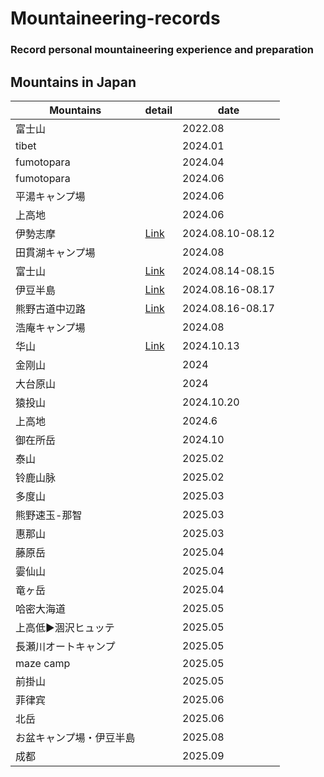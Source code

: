 # Mountaineering-records
### Record personal mountaineering experience and preparation
## Mountains in Japan

| Mountains | detail | date |
| --- | --- | --- |
| 富士山 | | 2022.08 |
| tibet | | 2024.01 |
| fumotopara | | 2024.04 |
| fumotopara | | 2024.06 |
| 平湯キャンプ場 | | 2024.06 |
| 上高地 | | 2024.06 |
| 伊勢志摩 | [Link](iseshima.md) | 2024.08.10-08.12 |
| 田貫湖キャンプ場 | | 2024.08 |
| 富士山 | [Link](Fujisan.md) | 2024.08.14-08.15 |
| 伊豆半島 | [Link](2024summer_voaction.md) | 2024.08.16-08.17 |
| 熊野古道中辺路 | [Link](Kumonokodo_nakahechi.md) | 2024.08.16-08.17 |
| 浩庵キャンプ場 | | 2024.08 |
| 华山 | [Link](huashan.md) | 2024.10.13 |
| 金刚山 |  | 2024 |
| 大台原山 |  | 2024 |
| 猿投山 |  | 2024.10.20 |
| 上高地 |  | 2024.6 |
| 御在所岳 |  | 2024.10 |
| 泰山 |  | 2025.02 |
| 铃鹿山脉 |  | 2025.02 |
| 多度山 |  | 2025.03 |
| 熊野速玉-那智 |  | 2025.03 |
| 惠那山 |  | 2025.03 |
| 藤原岳 |  | 2025.04 |
| 孁仙山 |  | 2025.04 |
| 竜ヶ岳 |  | 2025.04 |
| 哈密大海道 |  | 2025.05 |
| 上高低▶️涸沢ヒュッテ |  | 2025.05 |
| 長瀬川オートキャンプ |  | 2025.05 |
| maze camp |  | 2025.05 |
| 前掛山 |  | 2025.05 |
| 菲律宾 |  | 2025.06 |
| 北岳 |  | 2025.06 |
| お盆キャンプ場・伊豆半島 |  | 2025.08 |
| 成都 |  | 2025.09 |
